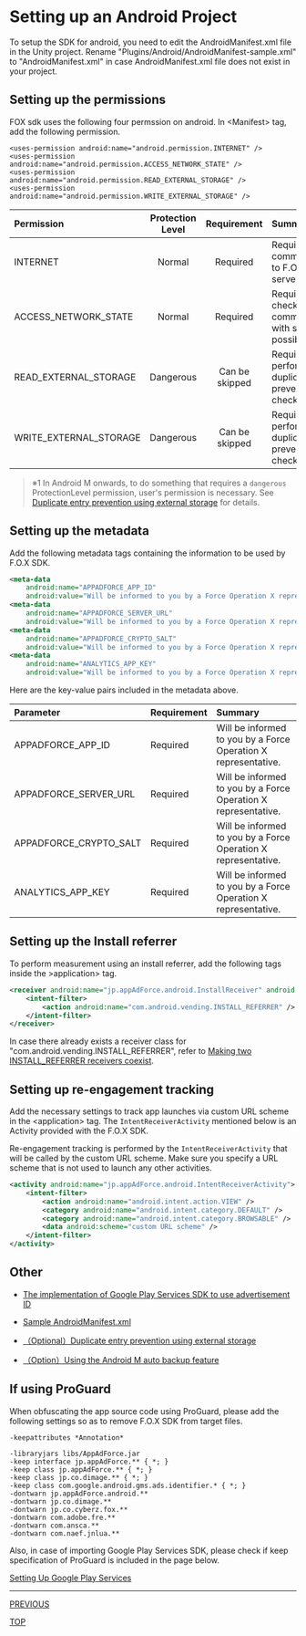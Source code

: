 # Setting up an Android Project

To setup the SDK for android, you need to edit the AndroidManifest.xml file in the Unity project. Rename "Plugins/Android/AndroidManifest-sample.xml" to "AndroidManifest.xml" in case AndroidManifest.xml file does not exist in your project.

## Setting up the permissions

FOX sdk uses the following four permssion on android.
 In &lt;Manifest&gt; tag, add the following permission.

```xml:
<uses-permission android:name="android.permission.INTERNET" />
<uses-permission android:name="android.permission.ACCESS_NETWORK_STATE" />
<uses-permission android:name="android.permission.READ_EXTERNAL_STORAGE" />
<uses-permission android:name="android.permission.WRITE_EXTERNAL_STORAGE" />
```

Permission|Protection Level|Requirement|Summary
:---|:---:|:---:|:---
INTERNET|Normal|Required|Required to communicate to F.O.X servers.
ACCESS_NETWORK_STATE|Normal|Required|Required to check if communication with servers is possible.
READ_EXTERNAL_STORAGE|Dangerous|Can be skipped|Required to perform duplicate entry prevention checks.(※1)
WRITE_EXTERNAL_STORAGE|Dangerous|Can be skipped|Required to perform duplicate entry prevention checks.(※1)

> ※1 In Android M onwards, to do something that requires a `dangerous` ProtectionLevel permission, user's permission is necessary. See [Duplicate entry prevention using external storage](/lang/ja/doc/integration/android/external_storage/README.md) for details.

## Setting up the metadata

Add the following metadata tags containing the information to be used by F.O.X SDK.

```xml
<meta-data
	android:name="APPADFORCE_APP_ID"
	android:value="Will be informed to you by a Force Operation X representative." />
<meta-data
	android:name="APPADFORCE_SERVER_URL"
	android:value="Will be informed to you by a Force Operation X representative." />
<meta-data
	android:name="APPADFORCE_CRYPTO_SALT"
	android:value="Will be informed to you by a Force Operation X representative." />
<meta-data
	android:name="ANALYTICS_APP_KEY"
	android:value="Will be informed to you by a Force Operation X representative." />
```

Here are the key-value pairs included in the metadata above.

|Parameter|Requirement|Summary|
|:------|:------|:------|
|APPADFORCE_APP_ID|Required|Will be informed to you by a Force Operation X representative.|
|APPADFORCE_SERVER_URL|Required|Will be informed to you by a Force Operation X representative.|
|APPADFORCE_CRYPTO_SALT|Required|Will be informed to you by a Force Operation X representative.|
|ANALYTICS_APP_KEY|Required|Will be informed to you by a Force Operation X representative.|


## Setting up the Install referrer
To perform measurement using an install referrer, add the following tags inside the &gt;application&gt; tag.

```xml
<receiver android:name="jp.appAdForce.android.InstallReceiver" android:exported="true">
	<intent-filter>
		<action android:name="com.android.vending.INSTALL_REFERRER" />
	</intent-filter>
</receiver>
```

In case there already exists a receiver class for "com.android.vending.INSTALL_REFERRER", refer to [Making two INSTALL_REFERRER receivers coexist](/lang/en/doc/integration/android/install_referrer/README.md).

## Setting up re-engagement tracking

Add the necessary settings to track app launches via custom URL scheme in the &lt;application&gt; tag. The `IntentReceiverActivity` mentioned below is an Activity provided with the F.O.X SDK.

Re-engagement tracking is performed by the `IntentReceiverActivity` that will be called by the custom URL scheme. Make sure you specify a URL scheme that is not used to launch any other activities.

```xml
<activity android:name="jp.appAdForce.android.IntentReceiverActivity">
	<intent-filter>
		<action android:name="android.intent.action.VIEW" />
		<category android:name="android.intent.category.DEFAULT" />
		<category android:name="android.intent.category.BROWSABLE" />
		<data android:scheme="custom URL scheme" />
	</intent-filter>
</activity>
```

## Other

* [The implementation of Google Play Services SDK to use advertisement ID](/lang/en/doc/integration/android/google_play_services/README.md)

* [Sample AndroidManifest.xml](/lang/en/doc/integration/android/config_android_manifest/AndroidManifest.xml)

* [（Optional）Duplicate entry prevention using external storage](/lang/en/doc/integration/android/external_storage/README.md)

* [（Option）Using the Android M auto backup feature](/lang/en/doc/integration/android/auto_backup/README.md)


## If using ProGuard

When obfuscating the app source code using ProGuard, please add the following settings so as to remove F.O.X SDK from target files.

```
-keepattributes *Annotation*

-libraryjars libs/AppAdForce.jar
-keep interface jp.appAdForce.** { *; }
-keep class jp.appAdForce.** { *; }
-keep class jp.co.dimage.** { *; }
-keep class com.google.android.gms.ads.identifier.* { *; }
-dontwarn jp.appAdForce.android.**
-dontwarn jp.co.dimage.**
-dontwarn jp.co.cyberz.fox.**
-dontwarn com.adobe.fre.**
-dontwarn com.ansca.**
-dontwarn com.naef.jnlua.**
```

Also, in case of importing Google Play Services SDK, please check if keep specification of ProGuard is included in the page below.

[Setting Up Google Play Services](https://developer.android.com/google/play-services/setup.html#Proguard)


---
[PREVIOUS](/lang/en/doc/integration/README.md)

[TOP](/lang/en/README.md)
